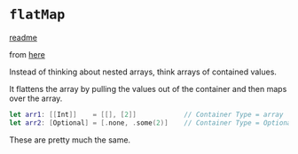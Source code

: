 # `flatMap`

[readme](http://sketchytech.blogspot.com/2015/06/swift-what-do-map-and-flatmap-really-do.html)

from [here](https://www.natashatherobot.com/swift-2-flatmap/)

Instead of thinking about nested arrays, think arrays of contained values.

It flattens the array by pulling the values out of the container and then  maps
over the array.

```swift
let arr1: [[Int]]    = [[], [2]]            // Container Type = array
let arr2: [Optional] = [.none, .some(2)]    // Container Type = Optional
```

These are pretty much the same.
